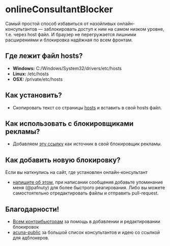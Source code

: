 # onlineConsultantBlocker

Самый простой способ избавиться от назойливых онлайн-консультантов — заблокировать доступ к ним на самом низком уровне, т.е. через host файл. И браузер не перегружается лишними расширениями и блокировка надёжная по всем фронтам.

## Где лежит файл hosts?
- **Windows:** C:/Windows/System32/drivers/etc/hosts
- **Linux:** /etc/hosts
- **OSX:** /private/etc/hosts

## Как установить?
- Скопировать текст со страницы [hosts](https://raw.githubusercontent.com/pafnuty/onlineConsultantBlocker/master/hosts) и вставить в свой hosts файл.

## Как использовать с блокировщиками рекламы?
- Добавляем [эту ссылку](https://raw.githubusercontent.com/pafnuty/onlineConsultantBlocker/master/online-consultant.txt) как источник в свой блокировщик рекламы.

## Как добавить новую блокировку?
Если вы наткнулись на сайт, где установлен онлайн-консультант
 - [напишите об этом](https://github.com/pafnuty/onlineConsultantBlocker/issues), при написании сообщения добавьте упоминание меня (@pafnuty) для более быстрого реагирования.
Либо вы можете самостоятельно отредактировать файлы и отправить pull-request.

## Благодарности!
- [Всем контрибьюторам](https://github.com/pafnuty/onlineConsultantBlocker/graphs/contributors) за помощь в добавлении и редактировании блокировок
- [acuna-public](https://github.com/acuna-public/CallbackWidgetsBlocker) за большой список консультантов и идею со ссылкой для адблокеров.

